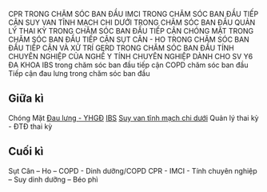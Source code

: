 
CPR TRONG CHĂM SÓC BAN ĐẦU
IMCI TRONG CHĂM SÓC BAN ĐẦU
TIẾP CẬN SUY VAN TĨNH MẠCH CHI DƯỚI TRONG CHĂM SÓC BAN ĐẦU
QUẢN LÝ THAI KỲ TRONG CHĂM SÓC BAN ĐẦU
TIẾP CẬN CHÓNG MẶT TRONG CHĂM SÓC BAN ĐẦU
TIẾP CẬN SỤT CÂN - HO TRONG CHĂM SÓC BAN ĐẦU
TIẾP CẬN VÀ XỬ TRÍ GERD TRONG CHĂM SÓC BAN ĐẦU
TÍNH CHUYÊN NGHIỆP CỦA NGHỀ Y
TÍNH CHUYÊN NGHIỆP DÀNH CHO SV Y6 ĐA KHOA
IBS trong chăm sóc ban đầu
tiếp cận COPD chăm sóc ban đầu
Tiếp cận đau lưng trong chăm sóc ban đầu


## Giữa kì
Chóng Mặt
[Đau lưng - YHGĐ](./%C4%90au%20l%C6%B0ng%20-%20YHG%C4%90.md)
[IBS](./IBS.md)
[Suy van tĩnh mạch chi dưới](./Suy%20van%20t%C4%A9nh%20m%E1%BA%A1ch%20chi%20d%C6%B0%E1%BB%9Bi.md)
Quản lý thai kỳ - ĐTĐ thai kỳ

## Cuối kì
Sụt Cân – Ho – COPD - Dinh dưỡng/COPD
CPR - IMCI - Tính chuyên nghiệp – Suy dinh dưỡng – Béo phì